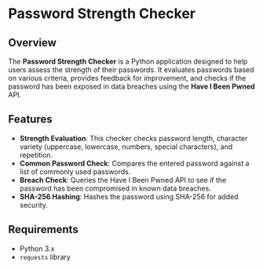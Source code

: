 # Password Strength Checker

## Overview
The **Password Strength Checker** is a Python application designed to help users assess the strength of their passwords. It evaluates passwords based on various criteria, provides feedback for improvement, and checks if the password has been exposed in data breaches using the **Have I Been Pwned** API. 

## Features
- **Strength Evaluation**: This checker checks password length, character variety (uppercase, lowercase, numbers, special characters), and repetition.
- **Common Password Check**: Compares the entered password against a list of commonly used passwords.
- **Breach Check**: Queries the Have I Been Pwned API to see if the password has been compromised in known data breaches.
- **SHA-256 Hashing**: Hashes the password using SHA-256 for added security.

## Requirements
- Python 3.x
- `requests` library


